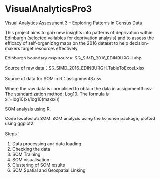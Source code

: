 # VisualAnalyticsPro3

Visual Analytics Assessment 3 – Exploring Patterns in Census Data

This project aims to gain new insights into patterns of deprivation within Edinburgh (selected variables for deprivation analysis) and to assess the efficacy of self-organizing maps on the 2016 dataset to help decision-makers target resources effectively.

Edinburgh boundary map source: SG_SIMD_2016_EDINBURGH.shp

Source of raw data：SG_SIMD_2016_EDINBURGH_TableToExcel.xlsx

Source of data for SOM in R：assignment3.csv

Where the raw data is normalised to obtain the data in assignment3.csv. The standardization method: Log10. The formula is xi'=log10(x)/log10(max(xi))

SOM analysis using R. 

Code located at: SOM. 
SOM analysis using the kohonen package, plotted using ggplot2.

Steps：
1. Data processing and data loading
2. Checking the data
3. SOM Training
4. SOM visualisation
5. Clustering of SOM results
6. SOM Spatial and Geospatial Linking
